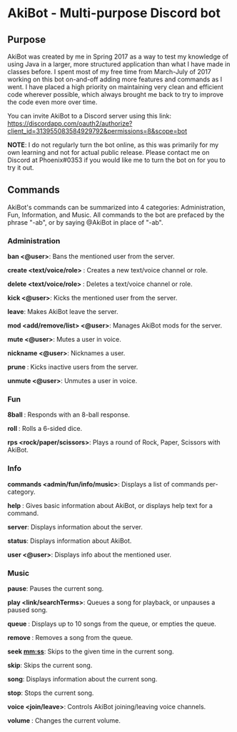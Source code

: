 # AkiBot - Multi-purpose Discord bot
## Purpose
AkiBot was created by me in Spring 2017 as a way to test my knowledge of using Java in a larger, more structured application 
than what I have made in classes before. I spent most of my free time from March-July of 2017 working on this bot on-and-off adding 
more features and commands as I went. I have placed a high priority on maintaining very clean and efficient code wherever possible, 
which always brought me back to try to improve the code even more over time.

You can invite AkiBot to a Discord server using this link: https://discordapp.com/oauth2/authorize?client_id=313955083584929792&permissions=8&scope=bot

**NOTE**: I do not regularly turn the bot online, as this was primarily for my own learning and not for actual public release. 
Please contact me on Discord at Phoenix#0353 if you would like me to turn the bot on for you to try it out.

## Commands
AkiBot's commands can be summarized into 4 categories: Administration, Fun, Information, and Music. All commands to the bot are prefaced 
by the phrase "-ab", or by saying @AkiBot in place of "-ab".

### Administration
**ban <@user>**: Bans the mentioned user from the server.

**create <text/voice/role> <name>**: Creates a new text/voice channel or role.
  
**delete <text/voice/role> <name>**: Deletes a text/voice channel or role.

**kick <@user>**: Kicks the mentioned user from the server.

**leave**: Makes AkiBot leave the server.

**mod <add/remove/list> <@user>**: Manages AkiBot mods for the server.

**mute <@user>**: Mutes a user in voice.

**nickname <newNickname> <@user>**: Nicknames a user.
  
**prune <days>**: Kicks inactive users from the server.
  
**unmute <@user>**: Unmutes a user in voice.

### Fun
**8ball <message>**: Responds with an 8-ball response.
  
**roll <number>**: Rolls a 6-sided dice.
  
**rps <rock/paper/scissors>**: Plays a round of Rock, Paper, Scissors with AkiBot.

### Info
**commands <admin/fun/info/music>**: Displays a list of commands per-category.

**help <commandName>**: Gives basic information about AkiBot, or displays help text for a command.
  
**server**: Displays information about the server.

**status**: Displays information about AkiBot.

**user <@user>**: Displays info about the mentioned user.

### Music
**pause**: Pauses the current song.

**play <link/searchTerms>**: Queues a song for playback, or unpauses a paused song.

**queue <reset>**: Displays up to 10 songs from the queue, or empties the queue.
  
**remove <songNumber>**: Removes a song from the queue.
  
**seek <mm:ss>**: Skips to the given time in the current song. 

**skip**: Skips the current song.

**song**: Displays information about the current song.

**stop**: Stops the current song.

**voice <join/leave>**: Controls AkiBot joining/leaving voice channels.

**volume <newVolume>**: Changes the current volume.

